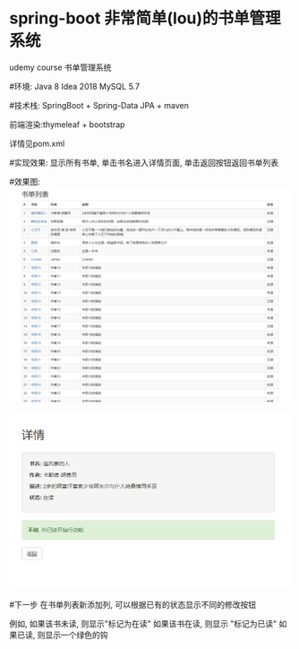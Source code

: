# spring-boot 非常简单(lou)的书单管理系统
udemy course 书单管理系统

#环境: 
Java 8 Idea 2018 MySQL 5.7

#技术栈:
SpringBoot + Spring-Data JPA + maven 

前端渲染:thymeleaf + bootstrap

详情见pom.xml


#实现效果: 
显示所有书单, 单击书名进入详情页面, 单击返回按钮返回书单列表

#效果图:
![image](images/show1.png)


![image](images/show2.png)

#下一步
在书单列表新添加列, 可以根据已有的状态显示不同的修改按钮

例如, 如果该书未读, 则显示"标记为在读"
     如果该书在读, 则显示 "标记为已读"
     如果已读, 则显示一个绿色的钩
